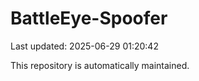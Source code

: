 # BattleEye-Spoofer

Last updated: 2025-06-29 01:20:42

This repository is automatically maintained.
